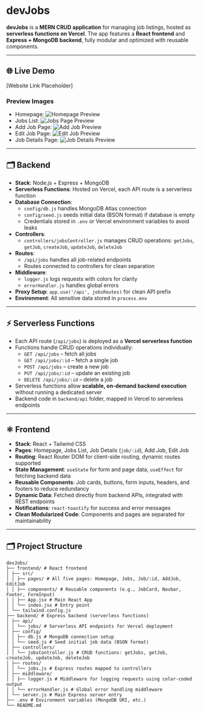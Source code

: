 # devJobs

**devJobs** is a **MERN CRUD application** for managing job listings, hosted as **serverless functions on Vercel**. The app features a **React frontend** and **Express + MongoDB backend**, fully modular and optimized with reusable components.

---

## 🌐 Live Demo
[Website Link Placeholder]

### Preview Images
- Homepage: ![Homepage Preview](./preview-homepage.png)  
- Jobs List: ![Jobs Page Preview](./preview-jobs.png)  
- Add Job Page: ![Add Job Preview](./preview-add-job.png)  
- Edit Job Page: ![Edit Job Preview](./preview-edit-job.png)  
- Job Details Page: ![Job Details Preview](./preview-job-details.png)

---

## 🗂 Backend

- **Stack**: Node.js + Express + MongoDB  
- **Serverless Functions**: Hosted on Vercel, each API route is a serverless function  
- **Database Connection**:
  - `config/db.js` handles MongoDB Atlas connection  
  - `config/seed.js` seeds initial data (BSON format) if database is empty  
  - Credentials stored in `.env` or Vercel environment variables to avoid leaks  
- **Controllers**:
  - `controllers/jobsController.js` manages CRUD operations: `getJobs`, `getJob`, `createJob`, `updateJob`, `deleteJob`  
- **Routes**:
  - `/api/jobs` handles all job-related endpoints  
  - Routes connected to controllers for clean separation  
- **Middleware**:
  - `logger.js` logs requests with colors for clarity  
  - `errorHandler.js` handles global errors  
- **Proxy Setup**: `app.use('/api', jobsRoutes)` for clean API prefix  
- **Environment**: All sensitive data stored in `process.env`

---

## ⚡ Serverless Functions

- Each API route (`/api/jobs`) is deployed as a **Vercel serverless function**  
- Functions handle CRUD operations individually:
  - `GET /api/jobs` – fetch all jobs  
  - `GET /api/jobs/:id` – fetch a single job  
  - `POST /api/jobs` – create a new job  
  - `PUT /api/jobs/:id` – update an existing job  
  - `DELETE /api/jobs/:id` – delete a job  
- Serverless functions allow **scalable, on-demand backend execution** without running a dedicated server  
- Backend code in `backend/api` folder, mapped in Vercel to serverless endpoints  

---

## ⚛️ Frontend

- **Stack**: React + Tailwind CSS  
- **Pages**: Homepage, Jobs List, Job Details (`job/:id`), Add Job, Edit Job  
- **Routing**: React Router DOM for client-side routing, dynamic routes supported  
- **State Management**: `useState` for form and page data, `useEffect` for fetching backend data  
- **Reusable Components**: Job cards, buttons, form inputs, headers, and footers to reduce redundancy  
- **Dynamic Data**: Fetched directly from backend APIs, integrated with REST endpoints  
- **Notifications**: `react-toastify` for success and error messages  
- **Clean Modularized Code**: Components and pages are separated for maintainability  

---


## 🗂 Project Structure

```
devJobs/
├── frontend/ # React frontend
│ ├── src/
│ │ ├── pages/ # All five pages: Homepage, Jobs, Job/:id, AddJob, EditJob
│ │ ├── components/ # Reusable components (e.g., JobCard, Navbar, Footer, FormInput)
│ │ ├── App.jsx # Main React App
│ │ └── index.jsx # Entry point
│ └── tailwind.config.js
├── backend/ # Express backend (serverless functions)
│ ├── api/
│ │ └── jobs/ # Serverless API endpoints for Vercel deployment
│ ├── config/
│ │ ├── db.js # MongoDB connection setup
│ │ └── seed.js # Seed initial job data (BSON format)
│ ├── controllers/
│ │ └── jobsController.js # CRUD functions: getJobs, getJob, createJob, updateJob, deleteJob
│ ├── routes/
│ │ └── jobs.js # Express routes mapped to controllers
│ ├── middleware/
│ │ ├── logger.js # Middleware for logging requests using color-coded output
│ │ └── errorHandler.js # Global error handling middleware
│ └── server.js # Main Express server entry
├── .env # Environment variables (MongoDB URI, etc.)
└── README.md

```
